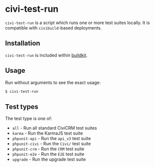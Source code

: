# civi-test-run

`civi-test-run` is a script which runs one or more test suites locally. It is compatible with `civibuild`-based deployments.

## Installation

`civi-test-run` is included within [buildkit](buildkit.md).

## Usage

Run without arguments to see the exact usage:

```bash
$ civi-test-run
```

## Test types

The test type is one of:

-  `all` - Run all standard CiviCRM test suites
-  `karma` - Run the KarmaJS test suite
-  `phpunit-api` - Run the `api_v3` test suite
-  `phpunit-civi` - Run the `Civi/` test suite
-  `phpunit-crm` - Run the `CRM` test suite
-  `phpunit-e2e` - Run the `E2E` test suite
-  `upgrade` - Run the upgrade test suite
